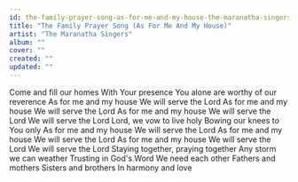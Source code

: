 ```yaml
---
id: the-family-prayer-song-as-for-me-and-my-house-the-maranatha-singers
title: "The Family Prayer Song (As For Me And My House)"
artist: "The Maranatha Singers"
album: ""
cover: ""
created: ""
updated: ""
---
```


Come and fill our homes With Your presence
You alone are worthy of our reverence
As for me and my house
We will serve the Lord
As for me and my house
We will serve the Lord
As for me and my house
We will serve the Lord
We will serve the Lord
Lord, we vow to live holy
Bowing our knees to You only
As for me and my house
We will serve the Lord
As for me and my housе
We will serve thе Lord
As for me and my house
We will serve the Lord
We will serve the Lord
Staying together, praying together
Any storm we can weather
Trusting in God's Word
We need each other
Fathers and mothers
Sisters and brothers
In harmony and love